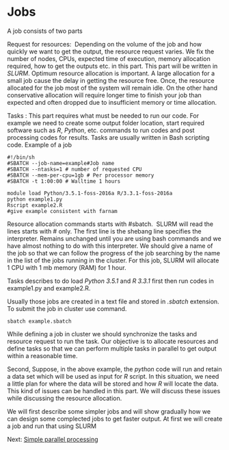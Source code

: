# Jobs #
A job consists of two parts

Request for resources:  Depending on the volume of the job and how quickly we want to get the output, the resource request varies. We fix the number of nodes, CPUs, expected time of execution, memory allocation required, how to get the outputs etc. in this part. This part will be written in *SLURM*.
Optimum resource allocation is important. A large allocation for a small job cause the delay in getting the resource free. Once, the resource allocated for the job most of the system will remain idle. On the other hand conservative allocation will require longer time to finish your job than expected and often dropped due to insufficient memory or time allocation.

Tasks : This part requires what must be needed to run our code. For example we need to create some output folder location, start required software such as *R*, *Python*, etc. commands to run codes and post processing codes for results. Tasks are usually written in Bash scripting code.
Example of a job

    #!/bin/sh
    #SBATCH --job-name=example#Job name
    #SBATCH --ntasks=1 # number of requested CPU
    #SBATCH --mem-per-cpu=1gb # Per processor memory
    #SBATCH -t 1:00:00 # Walltime 1 hours
    
    module load Python/3.5.1-foss-2016a R/3.3.1-foss-2016a
    python example1.py
    Rscript example2.R
    #give example consistent with farnam
Resource allocation commands starts with #sbatch.  SLURM will read the lines starts with # only. The first line is the shebang line specifies the interpreter. Remains unchanged until you are using bash commands and we have almost nothing to do with this interpreter. We should give a name of the job so that we can follow the progress of the job searching by the name in the list of the jobs running in the cluster. For this job, SLURM will allocate 1 CPU with 1 mb memory (RAM) for 1 hour.

Tasks describes to do load *Python 3.5.1* and *R 3.3.1* first then run codes in example1.py and example2.R.

Usually those jobs are created in a text file and stored in *.sbatch* extension. To submit the job in cluster use command.

    sbatch example.sbatch

While defining a job in cluster we should synchronize the tasks and resource request to run the task. Our objective is to allocate resources and define tasks so that we can perform multiple tasks in parallel to get output within a reasonable time. 

Second, Suppose, in the above example, the *python* code will run and retain a data set which will be used as input for *R* script. In this situation, we need a little plan for where the data will be stored and how *R* will locate the data. This kind of issues can be handled in this part. We will discuss these issues while discussing the resource allocation.

We will first describe some simpler jobs and will show gradually how we can design some complected jobs to get faster output. At first we will create a job and run that using SLURM

Next: [Simple parallel processing](https://github.com/yushuf/BiostatComputing/blob/master/simple_processing.md)


